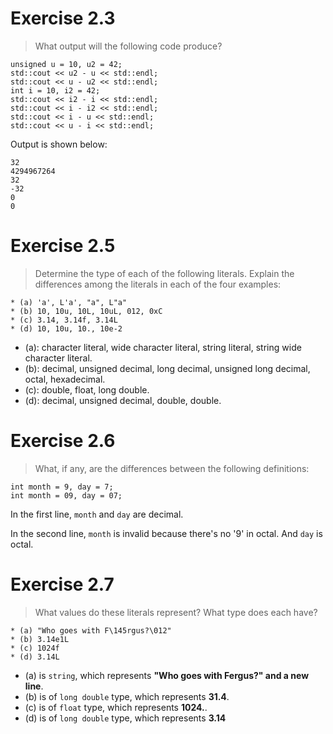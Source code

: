 # Exercise 2.3
> What output will the following code produce?
```
unsigned u = 10, u2 = 42;
std::cout << u2 - u << std::endl;
std::cout << u - u2 << std::endl;
int i = 10, i2 = 42;
std::cout << i2 - i << std::endl;
std::cout << i - i2 << std::endl;
std::cout << i - u << std::endl;
std::cout << u - i << std::endl;
```

Output is shown below:
```
32
4294967264
32
-32
0
0
```

# Exercise 2.5
> Determine the type of each of the following literals. Explain the differences among the literals in each of the four examples:
```
* (a) 'a', L'a', "a", L"a"
* (b) 10, 10u, 10L, 10uL, 012, 0xC
* (c) 3.14, 3.14f, 3.14L
* (d) 10, 10u, 10., 10e-2
```

* (a): character literal, wide character literal, string literal, string wide character literal.
* (b): decimal, unsigned decimal, long decimal, unsigned long decimal, octal, hexadecimal.
* (c): double, float, long double.
* (d): decimal, unsigned decimal, double, double.

# Exercise 2.6
> What, if any, are the differences between the following definitions:
```
int month = 9, day = 7;
int month = 09, day = 07;
```

In the first line, `month` and `day` are decimal.

In the second line, `month` is invalid because there's no '9' in octal. And `day` is octal.

# Exercise 2.7
> What values do these literals represent? What type does each have?
```
* (a) "Who goes with F\145rgus?\012"
* (b) 3.14e1L
* (c) 1024f
* (d) 3.14L
```

* (a) is `string`, which represents **"Who goes with Fergus?" and a new line**.
* (b) is of `long double` type, which represents **31.4**.
* (c) is of `float` type, which represents **1024.**.
* (d) is of `long double` type, which represents **3.14**